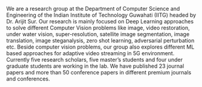 We are a research group at the Department of Computer Science and Engineering of the Indian Institute of Technology Guwahati (IITG) headed by Dr. Arijit Sur. Our research is mainly focused on Deep Learning approaches to solve different Computer Vision problems like image, video restoration, under water vision, super-resolution, satellite image segmentation, image translation, image steganalysis, zero shot learning, adversarial perturbation etc. Beside computer vision problems, our group also explores different ML based approaches for adaptive video streaming in 5G environment. Currently five research scholars, five master’s students and four under graduate students are working in the lab. We have published 23 journal papers and more than 50 conference papers in different premium journals and conferences. 
